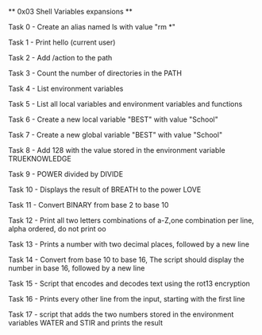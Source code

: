 ** 0x03 Shell Variables expansions **


Task 0 - Create an alias named ls with value "rm *"

Task 1 - Print hello (current user)

Task 2 - Add /action to the path

Task 3 - Count the number of directories in the PATH

Task 4 - List environment variables

Task 5 - List all local variables and environment variables and functions

Task 6 - Create a new local variable "BEST" with value "School"

Task 7 - Create a new global variable "BEST" with value "School"

Task 8 - Add 128 with the value stored in the environment variable TRUEKNOWLEDGE

Task 9 - POWER divided by DIVIDE

Task 10 - Displays the result of BREATH to the power LOVE

Task 11 - Convert BINARY from base 2 to base 10

Task 12 - Print all two letters combinations of a-Z,one combination per line, alpha ordered, do not print oo

Task 13 - Prints a number with two decimal places, followed by a new line

Task 14 - Convert from base 10 to base 16, The script should display the number in base 16, followed by a new line

Task 15 - Script that encodes and decodes text using the rot13 encryption

Task 16 - Prints every other line from the input, starting with the first line

Task 17 - script that adds the two numbers stored in the environment variables WATER and STIR and prints the result
